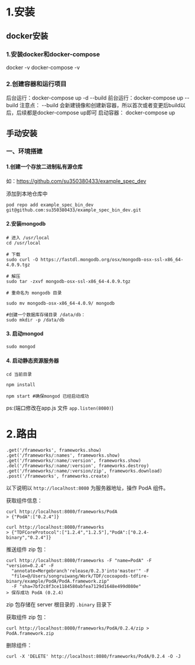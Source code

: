 # 1.安装

## docker安装
### 1.安装docker和docker-compose
docker -v
docker-compose -v
### 2.创建容器和运行项目      
后台运行：docker-compose up -d --build
前台运行：docker-compose up --build
注意点：
--build 会新建镜像和创建新容器，所以首次或者变更后build以后，后续都是docker-compose up即可
启动容器： docker-compose up
## 手动安装 
### 一、环境搭建

#### 1.创建一个存放二进制私有源仓库

如：https://github.com/su350380433/example_spec_dev

添加到本地仓库中

``` shell
pod repo add example_spec_bin_dev git@github.com:su350380433/example_spec_bin_dev.git
```

#### 2.安装mongodb

```shell
# 进入 /usr/local
cd /usr/local

# 下载
sudo curl -O https://fastdl.mongodb.org/osx/mongodb-osx-ssl-x86_64-4.0.9.tgz

# 解压
sudo tar -zxvf mongodb-osx-ssl-x86_64-4.0.9.tgz

# 重命名为 mongodb 目录

sudo mv mongodb-osx-x86_64-4.0.9/ mongodb

#创建一个数据库存储目录 /data/db：
sudo mkdir -p /data/db
```

#### 3. 启动mongod

``` shell
sudo mongod
```

#### 4. 启动静态资源服务器

```shell
cd 当前目录

npm install

npm start #确保mongod 已经启动成功

```
ps:(端口修改在app.js 文件 `app.listen(8080)`)
# 2.路由

```node
.get('/frameworks', frameworks.show)
.get('/frameworks/:names', frameworks.show)
.get('/frameworks/:name/:version', frameworks.show)
.del('/frameworks/:name/:version', frameworks.destroy)
.get('/frameworks/:name/:version/zip', frameworks.download)
.post('/frameworks', frameworks.create)
```

以下说明以 `http://localhost:8080` 为服务器地址，操作 PodA 组件。

获取组件信息：

```
curl http://localhost:8080/frameworks/PodA
> {"PodA":["0.2.4"]}

curl http://localhost:8080/frameworks
> {"TDFCoreProtocol":["1.2.4","1.2.5"],"PodA":["0.2.4-binary","0.2.4"]}
```

推送组件 zip 包：

```
curl http://localhost:8080/frameworks -F "name=PodA" -F "version=0.2.4" -F
  "annotate=Mergebranch'release/0.2.3'into'master'" -F
  "file=@/Users/songruiwang/Work/TDF/cocoapods-tdfire-binary/example/PodA/PodA.framework.zip"
  -F "sha=7bf2c8f3ce1184580abfea7129d1648e499d080e"
> 保存成功 PodA (0.2.4)
```

zip 包存储在 server 根目录的 `.binary` 目录下

获取组件 zip 包：

```
curl http://localhost:8080/frameworks/PodA/0.2.4/zip > PodA.framework.zip
```

删除组件：

```
curl -X 'DELETE' http://localhost:8080/frameworks/PodA/0.2.4 -O -J
```

